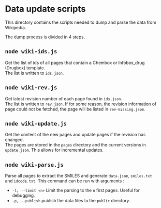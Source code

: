 # Data update scripts

This directory contains the scripts needed to dump and parse the data from Wikipedia.

The dump process is divided in 4 steps.

## `node wiki-ids.js`

Get the list of ids of all pages that contain a Chembox or Infobox_drug (Drugbox) template.  
The list is written to `ids.json`.

## `node wiki-rev.js`

Get latest revision number of each page found in `ids.json`.  
The list is written to `rev.json`. If for some reason, the revision information of page could not be fetched, the page will be listed in `rev-missing.json`.

## `node wiki-update.js`

Get the content of the new pages and update pages if the revision has changed.  
The pages are stored in the `pages` directory and the current versions in `update.json`. This allows for incremental updates.

## `node wiki-parse.js`

Parse all pages to extract the SMILES and generate `data.json`, `smiles.txt` and `idcode.txt`.
This command can be run with arguments :

- `-l, --limit <n>` Limit the parsing to the `n` first pages. Useful for debugging.
- `-p, --publish` publish the data files to the `public` directory.
